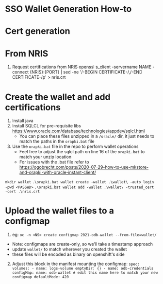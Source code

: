 # SSO Wallet Generation How-to

# Cert generation

# From NRIS
1. Request certifications from NRIS
openssl s_client -servername NAME -connect {NRIS}:{PORT} | sed -ne '/-BEGIN CERTIFICATE-/,/-END CERTIFICATE-/p' > nris.crt

# Create the wallet and add certifications
1. Install java
1. Install SQLCL for pre-requisite libs https://www.oracle.com/database/technologies/appdev/sqlcl.html
    - You can place these files unzipped in a `/oracle/` dir, it just needs to match the paths in the `orapki.bat` file
2. Use the `orapki.bat` file in the repo to perform wallet operations
    - Feel free to adjust the sqlcl path on line 16 of the `orapki.bat` to match your unzip location
    - For issues with the .bat file refer to https://ogobrecht.com/posts/2020-07-29-how-to-use-mkstore-and-orapki-with-oracle-instant-client/

`mkdir wallet`
`.\orapki.bat wallet create -wallet .\wallet\ -auto_login -pwd <PASSWD>`
`.\orapki.bat wallet add -wallet .\wallet\ -trusted_cert -cert .\nris.crt`

# Upload the wallet files to a configmap
1. eg: `oc -n <NS> create configmap 2021-odb-wallet --from-file=wallet/`
- Note: configmaps are create-only, so we'll take a timestamp approach
- update `wallet/` to match wherever you created the wallet
- these files will be encoded as binary on openshift's side

2. Adjust this block in the manifest mounting the configmap:
`
        spec:
          volumes:
            - name: logs-volume
              emptyDir: {}
            - name: odb-credentials
              configMap:
                name: odb-wallet # edit this name here to match your new configmap
                defaultMode: 420
`
